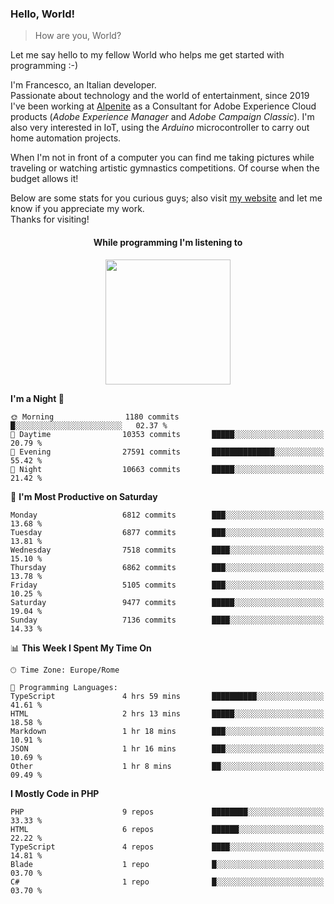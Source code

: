 ### Hello, World!

> How are you, World?

Let me say hello to my fellow World who helps me get started with programming :-)

I'm Francesco, an Italian developer.  
Passionate about technology and the world of entertainment, since 2019 I've been working at [Alpenite](https://www.alpenite.com) as a Consultant for Adobe Experience Cloud products (*Adobe Experience Manager* and *Adobe Campaign Classic*). I'm also very interested in IoT, using the *Arduino* microcontroller to carry out home automation projects.

When I'm not in front of a computer you can find me taking pictures while traveling or watching artistic gymnastics competitions. Of course when the budget allows it!

Below are some stats for you curious guys; also visit [my website](https://www.francescorega.eu) and let me know if you appreciate my work.  
Thanks for visiting!

<div align="center">
  <h4>While programming I'm listening to</h4>
  <a href="https://apps.francescorega.eu/now-playing/11147232609" target="_blank"><img src="https://apps.francescorega.eu/now-playing/11147232609" width="200"></a>
</div>

<!--START_SECTION:waka-->
**I'm a Night 🦉** 

```text
🌞 Morning                1180 commits        █░░░░░░░░░░░░░░░░░░░░░░░░   02.37 % 
🌆 Daytime                10353 commits       █████░░░░░░░░░░░░░░░░░░░░   20.79 % 
🌃 Evening                27591 commits       ██████████████░░░░░░░░░░░   55.42 % 
🌙 Night                  10663 commits       █████░░░░░░░░░░░░░░░░░░░░   21.42 % 
```
📅 **I'm Most Productive on Saturday** 

```text
Monday                   6812 commits        ███░░░░░░░░░░░░░░░░░░░░░░   13.68 % 
Tuesday                  6877 commits        ███░░░░░░░░░░░░░░░░░░░░░░   13.81 % 
Wednesday                7518 commits        ████░░░░░░░░░░░░░░░░░░░░░   15.10 % 
Thursday                 6862 commits        ███░░░░░░░░░░░░░░░░░░░░░░   13.78 % 
Friday                   5105 commits        ███░░░░░░░░░░░░░░░░░░░░░░   10.25 % 
Saturday                 9477 commits        █████░░░░░░░░░░░░░░░░░░░░   19.04 % 
Sunday                   7136 commits        ████░░░░░░░░░░░░░░░░░░░░░   14.33 % 
```


📊 **This Week I Spent My Time On** 

```text
🕑︎ Time Zone: Europe/Rome

💬 Programming Languages: 
TypeScript               4 hrs 59 mins       ██████████░░░░░░░░░░░░░░░   41.61 % 
HTML                     2 hrs 13 mins       █████░░░░░░░░░░░░░░░░░░░░   18.58 % 
Markdown                 1 hr 18 mins        ███░░░░░░░░░░░░░░░░░░░░░░   10.91 % 
JSON                     1 hr 16 mins        ███░░░░░░░░░░░░░░░░░░░░░░   10.69 % 
Other                    1 hr 8 mins         ██░░░░░░░░░░░░░░░░░░░░░░░   09.49 % 
```

**I Mostly Code in PHP** 

```text
PHP                      9 repos             ████████░░░░░░░░░░░░░░░░░   33.33 % 
HTML                     6 repos             ██████░░░░░░░░░░░░░░░░░░░   22.22 % 
TypeScript               4 repos             ████░░░░░░░░░░░░░░░░░░░░░   14.81 % 
Blade                    1 repo              █░░░░░░░░░░░░░░░░░░░░░░░░   03.70 % 
C#                       1 repo              █░░░░░░░░░░░░░░░░░░░░░░░░   03.70 % 
```




<!--END_SECTION:waka-->
